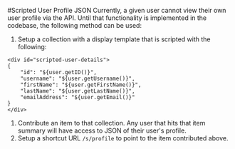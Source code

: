 #Scripted User Profile JSON
Currently, a given user cannot view their own user profile via the API.  Until that functionality is implemented in the codebase, the following method can be used:

1. Setup a collection with a display template that is scripted with the following:
```
<div id="scripted-user-details">
{
	"id": "${user.getID()}",
	"username": "${user.getUsername()}",
	"firstName": "${user.getFirstName()}",
	"lastName": "${user.getLastName()}",
	"emailAddress": "${user.getEmail()}"
}
</div>
```
1. Contribute an item to that collection.  Any user that hits that item summary will have access to JSON of their user's profile.
2. Setup a shortcut URL `/s/profile` to point to the item contributed above.
